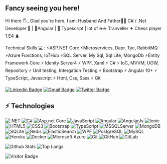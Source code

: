 ## Fancy seeing you here!

Hi there 🖐, Glad you're here, I am: 
Husband And Father🙋‍♂️
C# / .Net Developer 🚀 |  🧡Angular | 🧡 Typescript | lot of ☕☕
Tranveller ✈
Chess player 1.E4 ♟️

Technical  Skills  💻 :
  ⚡ASP.NET Core
  ⚡Microservices, Dapr, Tye, RabbitMQ
  ⚡Azure Functions,  IoTHub
  ⚡SQL Server, My Sql, Sql Lite, MongoDb
  ⚡Entity Framework Core
  ⚡ Idenity Server4
  ⚡ WPF, Xaml
  ⚡ C#
  ⚡ IoC, MVVM, UOW, Repository
  ⚡ Unit testing, Intergation Testing
  ⚡ Bootstrap
  ⚡ Angular 10+
  ⚡ TypeScript, Javascript
  ⚡ Html, Css, Sass 
  ⚡ Git

[![Linkedin Badge](https://img.shields.io/badge/-benzara.tahar-blue?style=?style=flat-square&logo=appveyor&logo=Linkedin&logoColor=white&link=https://www.linkedin.com/in/belahcen-benzara-tahar/)](https://www.linkedin.com/in/belahcen-benzara-tahar/)
[![Gmail Badge](https://img.shields.io/badge/benzara.tahar@gmail.com-c14438?style=?style=flat-square&logo=appveyor&logo=Gmail&logoColor=white&link=mailto:benzara.tahar@gmail.com)](mailto:benzara.tahar@gmail.com)
[![Twitter Badge](https://img.shields.io/badge/-benzara.tahar-blue?style=?style=flat-square&logo=appveyor&logo=Twitter&logoColor=white&link=https://twitter.com/BenzaraTahar/)](https://twitter.com/BenzaraTahar)

## ⚡ Technologies

![.NET](https://img.shields.io/badge/-dotnet-blue?style=plastic&logo=.net)
![C#](https://img.shields.io/badge/-CSharp-orange?style=plastic&logo=c)
![Asp.net Core](https://img.shields.io/badge/-Asp?style=plastic&logo=asp)
![JavaScript](https://img.shields.io/badge/-JavaScript-black?style=plastic&logo=javascript)
![Angular](https://img.shields.io/badge/-Angular-red?style=plastic&logo=Angular)
![AngularJs](https://img.shields.io/badge/-AngularJs-red?style=plastic&logo=AngularJs)
![Ionic](https://img.shields.io/badge/-Ionic-black?style=plastic&logo=Ionic)
![HTML5](https://img.shields.io/badge/-HTML5-E34F26?style=plastic&logo=html5&logoColor=white)
![CSS3](https://img.shields.io/badge/-CSS3-1572B6?style=plastic&logo=css3)
![Bootstrap](https://img.shields.io/badge/-Bootstrap-563D7C?style=plastic&logo=bootstrap)
![TypeScript](https://img.shields.io/badge/-TypeScript-007ACC?style=plastic&logo=typescript)
![MSSQLServer](https://img.shields.io/badge/-SQLServer-black?style=plastic&logo=microsoftsqlserver)
![MongoDB](https://img.shields.io/badge/-MongoDB-black?style=plastic&logo=mongodb)
![SQLite](https://img.shields.io/badge/-sqlite-red?style=plastic&logo=sqlite)
![Redis](https://img.shields.io/badge/-Redis-black?style=plastic&logo=Redis)
![ElasticSearch](https://img.shields.io/badge/-ElasticSearch-005571?style=plastic&logo=elasticsearch)
![WPF](https://img.shields.io/badge/-wpf-00599C?style=plastic&logo=windows)
![PostgreSQL](https://img.shields.io/badge/-PostgreSQL-336791?style=plastic&logo=postgresql)
![MySQL](https://img.shields.io/badge/-MySQL-black?style=plastic&logo=mysql)
![Heroku](https://img.shields.io/badge/-Heroku-430098?style=plastic&logo=heroku)
![Docker](https://img.shields.io/badge/-Docker-black?style=plastic&logo=docker)
![Microsoft Azure](https://img.shields.io/badge/Microsoft%20Azure-232F7E?style=plastic&logo=microsoft-azure)
![Git](https://img.shields.io/badge/-Git-black?style=plastic&logo=git)
![GitHub](https://img.shields.io/badge/-GitHub-181717?style=plastic&logo=github)
![GitLab](https://img.shields.io/badge/-GitLab-FCA121?style=plastic&logo=gitlab)

![Github Stats](https://github-readme-stats.vercel.app/api?username=benzara-tahar&count_private=true&show_icons=true&include_all_commits=true)
![Top Langs](https://github-readme-stats.vercel.app/api/top-langs/?username=benzara-tahar&hide=TeX&layout=compact)

![Visitor Badge](https://visitor-badge.laobi.icu/badge?page_id=benzara-tahar)

